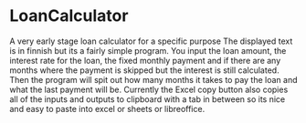 # LoanCalculator
 A very early stage loan calculator for a specific purpose
 The displayed text is in finnish but its a fairly simple program. You input the loan amount, the interest rate for the loan, the fixed monthly payment and if there are any months where the payment is skipped but the interest is still calculated. Then the program will spit out how many months it takes to pay the loan and what the last payment will be. Currently the Excel copy button also copies all of the inputs and outputs to clipboard with a tab in between so its nice and easy to paste into excel or sheets or libreoffice.
